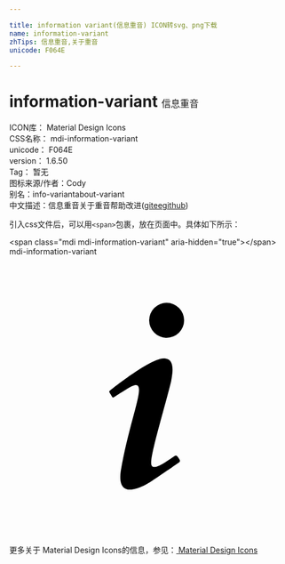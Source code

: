 ```yaml
---

title: information variant(信息重音) ICON转svg、png下载
name: information-variant
zhTips: 信息重音,关于重音
unicode: F064E

---
```


# information-variant  <small style="font-size: 60%;font-weight: 100">信息重音</small>


<div class="detail-page">
<p>
<span>
ICON库：
<span class="badge-secondary badge">Material Design Icons</span> 
</span>
<br/>
<span>
CSS名称：
<span class="badge-secondary badge">mdi-information-variant</span> 
</span>
<br/>
<span>
unicode：
<span class="badge-secondary badge">F064E</span> 
</span>
<br/>
<span>
version：
<span class="badge-secondary badge">1.6.50</span> 
</span>
<br/>
<span>Tag：
<span class="badge-light badge">暂无</span>
</span>
<br/>
<span>图标来源/作者：<span class="badge-light badge">Cody</span></span> 
<br/>
<span>别名：<span class="badge-light badge">info-variant</span><span class="badge-light badge">about-variant</span></span><br/><span class="zh-detail">中文描述：<span class="badge-primary badge">信息重音</span><span class="badge-primary badge">关于重音</span><span class="help-link"><span>帮助改进</span>(<a href="https://gitee.com/liuwave/icon-helper/edit/master/json/material/information-variant.json" target="_blank" rel="noopener noreferrer">gitee</a><a href="https://github.com/liuwave/icon-helper/edit/master/json/material/information-variant.json" target="_blank" rel="noopener noreferrer">github</a></span>)</span><br/>
</p>
</div>
<div class="alert alert-dark">
  <i class="mdi mdi-information-variant mdi-48px"></i>
  <i class="mdi mdi-information-variant mdi-36px"></i>
  <i class="mdi mdi-information-variant mdi-24px"></i>
  <i class="mdi mdi-information-variant mdi-18px"></i>
</div>
<div>
  <p>引入css文件后，可以用<code>&lt;span&gt;</code>包裹，放在页面中。具体如下所示：    
  </p>
  <div class="alert alert-primary" style="font-size: 14px">
    &lt;span class="mdi mdi-information-variant" aria-hidden="true"&gt;&lt;/span&gt;
    <copy-btn content='<span class="mdi mdi-information-variant" aria-hidden="true"></span>'></copy-btn>
  </div>
  <div class="alert alert-secondary">
    <i class="mdi mdi-information-variant"
    style="font-size: 24px"
    aria-hidden="true"></i> mdi-information-variant
    <copy-btn content="mdi-information-variant" btn-title="复制图标名称"></copy-btn>
  </div>
</div>
<div id="svg" class="svg-wrap">
<svg xmlns="http://www.w3.org/2000/svg" viewBox="0 0 24 24"><path d="M13.5,4A1.5,1.5 0 0,0 12,5.5A1.5,1.5 0 0,0 13.5,7A1.5,1.5 0 0,0 15,5.5A1.5,1.5 0 0,0 13.5,4M13.14,8.77C11.95,8.87 8.7,11.46 8.7,11.46C8.5,11.61 8.56,11.6 8.72,11.88C8.88,12.15 8.86,12.17 9.05,12.04C9.25,11.91 9.58,11.7 10.13,11.36C12.25,10 10.47,13.14 9.56,18.43C9.2,21.05 11.56,19.7 12.17,19.3C12.77,18.91 14.38,17.8 14.54,17.69C14.76,17.54 14.6,17.42 14.43,17.17C14.31,17 14.19,17.12 14.19,17.12C13.54,17.55 12.35,18.45 12.19,17.88C12,17.31 13.22,13.4 13.89,10.71C14,10.07 14.3,8.67 13.14,8.77Z" /></svg>
</div>
<detail full-name='mdi-information-variant'></detail>
    
<div><p>更多关于 Material Design Icons的信息，参见：<a target="_blank" href="https://iconhelper.cn/material.html"> Material Design Icons</a>
</p></div>
